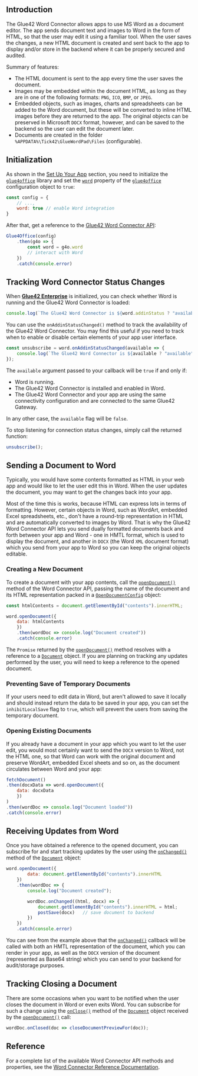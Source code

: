 ## Introduction

The Glue42 Word Connector allows apps to use MS Word as a document editor. The app sends document text and images to Word in the form of HTML, so that the user may edit it using a familiar tool. When the user saves the changes, a new HTML document is created and sent back to the app to display and/or store in the backend where it can be properly secured and audited.

Summary of features:

- The HTML document is sent to the app every time the user saves the document.
- Images may be embedded within the document HTML, as long as they are in one of the following formats: `PNG`, `ICO`, `BMP`, or `JPEG`.
- Embedded objects, such as images, charts and spreadsheets can be added to the Word document, but these will be converted to inline HTML images before they are returned to the app. The original objects can be preserved in Microsoft `DOCX` format, however, and can be saved to the backend so the user can edit the document later.
- Documents are created in the folder `%APPDATA%\Tick42\GlueWordPad\Files` (configurable).

## Initialization

As shown in the [Set Up Your App](../../set-up-your-app/javascript/index.html) section, you need to initialize the [`glue4office`](../../../../reference/glue4office/latest/glue4office/index.html) library and set the [`word`](../../../../reference/glue4office/latest/word/index.html) property of the [`glue4office`](../../../../reference/glue4office/latest/glue4office/index.html) configuration object to `true`:

```javascript
const config = {
    // ...,
    word: true // enable Word integration
}
```

After that, get a reference to the [Glue42 Word Connector API](../../../../reference/glue4office/latest/word/index.html):

```javascript
Glue4Office(config)
    .then(g4o => {
        const word = g4o.word
        // interact with Word
    })
    .catch(console.error)
```

## Tracking Word Connector Status Changes

When [**Glue42 Enterprise**](https://glue42.com/enterprise/) is initialized, you can check whether Word is running and the Glue42 Word Connector is loaded:

```javascript
console.log(`The Glue42 Word Connector is ${word.addinStatus ? "available" : "unavailable"}`);
```

You can use the `onAddinStatusChanged()` method to track the availability of the Glue42 Word Connector. You may find this useful if you need to track when to enable or disable certain elements of your app user interface.

```javascript
const unsubscribe = word.onAddinStatusChanged(available => {
    console.log(`The Glue42 Word Connector is ${available ? "available" : "unavailable"}`)
});
```

The `available` argument passed to your callback will be `true` if and only if:

- Word is running.
- The Glue42 Word Connector is installed and enabled in Word.
- The Glue42 Word Connector and your app are using the same connectivity configuration and are connected to the same Glue42 Gateway.

In any other case, the `available` flag will be `false`.

To stop listening for connection status changes, simply call the returned function:

```javascript
unsubscribe();
```

## Sending a Document to Word

Typically, you would have some contents formatted as HTML in your web app and would like to let the user edit this in Word. When the user updates the document, you may want to get the changes back into your app.

Most of the time this is works, because HTML can express lots in terms of formatting. However, certain objects in Word, such as WordArt, embedded Excel spreadsheets, etc., don't have a round-trip representation in HTML and are automatically converted to images by Word. That is why the Glue42 Word Connector API lets you send dually formatted documents back and forth between your app and Word - one in HMTL format, which is used to display the document, and another in `DOCX` (the Word `XML` document format) which you send from your app to Word so you can keep the original objects editable.

### Creating a New Document

To create a document with your app contents, call the [`openDocument()`](../../../../reference/glue4office/latest/word/index.html#API-openDocument) method of the Word Connector API, passing the name of the document and its HTML representation packed in a [`OpenDocumentConfig`](../../../../reference/glue4office/latest/word/index.html#OpenDocumentConfig) object:

```javascript
const htmlContents = document.getElementById("contents").innerHTML;

word.openDocument({
    data: htmlContents
    })
    .then(wordDoc => console.log("Document created"))
    .catch(console.error)
```

The `Promise` returned by the [`openDocument()`](../../../../reference/glue4office/latest/word/index.html#API-openDocument) method resolves with a reference to a [`Document`](../../../../reference/glue4office/latest/word/index.html#OpenDocumentConfig) object. If you are planning on tracking any updates performed by the user, you will need to keep a reference to the opened document.

### Preventing Save of Temporary Documents

If your users need to edit data in Word, but aren't allowed to save it locally and should instead return the data to be saved in your app, you can set the `inhibitLocalSave` flag to `true`, which will prevent the users from saving the temporary document.

### Opening Existing Documents

If you already have a document in your app which you want to let the user edit, you would most certainly want to send the `DOCX` version to Word, not the HTML one, so that Word can work with the original document and preserve WordArt, embedded Excel sheets and so on, as the document circulates between Word and your app:

```javascript
fetchDocument()
.then(docxData => word.openDocument({
    data: docxData
    })
)
.then(wordDoc => console.log("Document loaded"))
.catch(console.error)
```

## Receiving Updates from Word

Once you have obtained a reference to the opened document, you can subscribe for and start tracking updates by the user using the [`onChanged()`](../../../../reference/glue4office/latest/word/index.html#DocumentApi-onChanged) method of the [`Document`](../../../../reference/glue4office/latest/word/index.html#OpenDocumentConfig) object:

```javascript
word.openDocument({
        data: document.getElementById("contents").innerHTML
    })
    .then(wordDoc => {
        console.log("Document created");

        wordDoc.onChanged((html, docx) => {
            document.getElementById("contents").innerHTML = html;
            postSave(docx)   // save document to backend
        })
    })
    .catch(console.error)
```

You can see from the example above that the [`onChanged()`](../../../../](../../../../reference/glue4office/latest/word/index.html#DocumentApi-onChanged)) callback will be called with both an HMTL representation of the document, which you can render in your app, as well as the `DOCX` version of the document (represented as Base64 string) which you can send to your backend for audit/storage purposes.

## Tracking Closing a Document

There are some occasions when you want to be notified when the user closes the document in Word or even exits Word. You can subscribe for such a change using the [`onClose()`](../../../../reference/glue4office/latest/word/index.html#DocumentApi-onClose) method of the [`Document`](../../../../reference/glue4office/latest/word/index.html#OpenDocumentConfig) object received by the [`openDocument()`](../../../../reference/glue4office/latest/word/index.html#API-openDocument) call:

```javascript
wordDoc.onClosed(doc => closeDocumentPreviewFor(doc));
```

## Reference

For a complete list of the available Word Connector API methods and properties, see the [Word Connector Reference Documentation](../../../../reference/glue4office/latest/word/index.html).